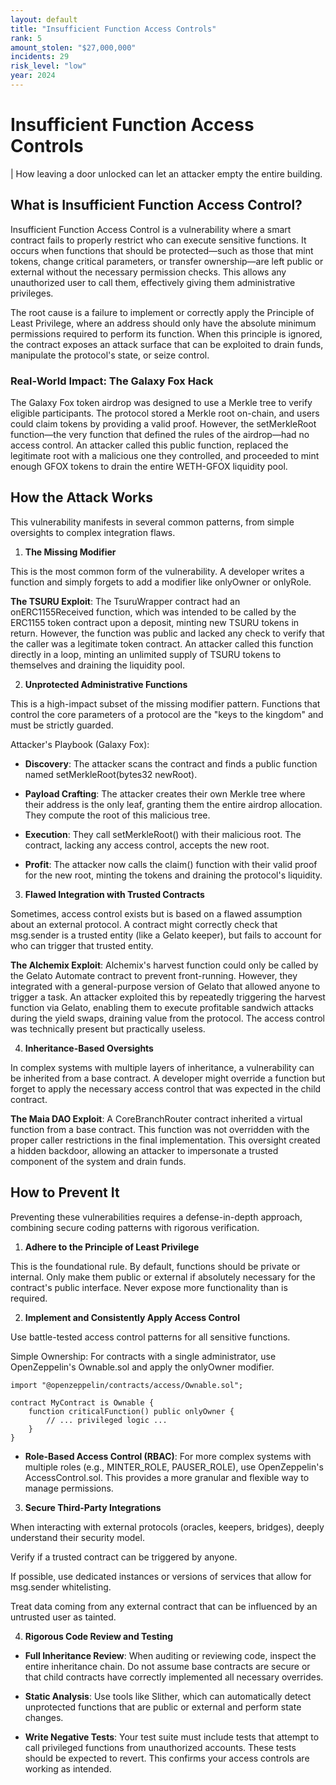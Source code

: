 ```yaml
---
layout: default
title: "Insufficient Function Access Controls"
rank: 5
amount_stolen: "$27,000,000"
incidents: 29
risk_level: "low"
year: 2024
---
```


# Insufficient Function Access Controls

| How leaving a door unlocked can let an attacker empty the entire building.

## What is Insufficient Function Access Control?

Insufficient Function Access Control is a vulnerability where a smart contract fails to properly restrict who can execute sensitive functions. It occurs when functions that should be protected—such as those that mint tokens, change critical parameters, or transfer ownership—are left public or external without the necessary permission checks. This allows any unauthorized user to call them, effectively giving them administrative privileges.

The root cause is a failure to implement or correctly apply the Principle of Least Privilege, where an address should only have the absolute minimum permissions required to perform its function. When this principle is ignored, the contract exposes an attack surface that can be exploited to drain funds, manipulate the protocol's state, or seize control.

### Real-World Impact: The Galaxy Fox Hack

The Galaxy Fox token airdrop was designed to use a Merkle tree to verify eligible participants. The protocol stored a Merkle root on-chain, and users could claim tokens by providing a valid proof. However, the setMerkleRoot function—the very function that defined the rules of the airdrop—had no access control. An attacker called this public function, replaced the legitimate root with a malicious one they controlled, and proceeded to mint enough GFOX tokens to drain the entire WETH-GFOX liquidity pool.

## How the Attack Works

This vulnerability manifests in several common patterns, from simple oversights to complex integration flaws.

1. **The Missing Modifier**

This is the most common form of the vulnerability. A developer writes a function and simply forgets to add a modifier like onlyOwner or onlyRole.

**The TSURU Exploit**: The TsuruWrapper contract had an onERC1155Received function, which was intended to be called by the ERC1155 token contract upon a deposit, minting new TSURU tokens in return. However, the function was public and lacked any check to verify that the caller was a legitimate token contract. An attacker called this function directly in a loop, minting an unlimited supply of TSURU tokens to themselves and draining the liquidity pool.

2. **Unprotected Administrative Functions**

This is a high-impact subset of the missing modifier pattern. Functions that control the core parameters of a protocol are the "keys to the kingdom" and must be strictly guarded.

Attacker's Playbook (Galaxy Fox):

* **Discovery**: The attacker scans the contract and finds a public function named setMerkleRoot(bytes32 newRoot).

* **Payload Crafting**: The attacker creates their own Merkle tree where their address is the only leaf, granting them the entire airdrop allocation. They compute the root of this malicious tree.

* **Execution**: They call setMerkleRoot() with their malicious root. The contract, lacking any access control, accepts the new root.

* **Profit**: The attacker now calls the claim() function with their valid proof for the new root, minting the tokens and draining the protocol's liquidity.

3. **Flawed Integration with Trusted Contracts**

Sometimes, access control exists but is based on a flawed assumption about an external protocol. A contract might correctly check that msg.sender is a trusted entity (like a Gelato keeper), but fails to account for who can trigger that trusted entity.

**The Alchemix Exploit**: Alchemix's harvest function could only be called by the Gelato Automate contract to prevent front-running. However, they integrated with a general-purpose version of Gelato that allowed anyone to trigger a task. An attacker exploited this by repeatedly triggering the harvest function via Gelato, enabling them to execute profitable sandwich attacks during the yield swaps, draining value from the protocol. The access control was technically present but practically useless.

4. **Inheritance-Based Oversights**

In complex systems with multiple layers of inheritance, a vulnerability can be inherited from a base contract. A developer might override a function but forget to apply the necessary access control that was expected in the child contract.

**The Maia DAO Exploit**: A CoreBranchRouter contract inherited a virtual function from a base contract. This function was not overridden with the proper caller restrictions in the final implementation. This oversight created a hidden backdoor, allowing an attacker to impersonate a trusted component of the system and drain funds.

## How to Prevent It

Preventing these vulnerabilities requires a defense-in-depth approach, combining secure coding patterns with rigorous verification.

1. **Adhere to the Principle of Least Privilege**

This is the foundational rule. By default, functions should be private or internal. Only make them public or external if absolutely necessary for the contract's public interface. Never expose more functionality than is required.

2. **Implement and Consistently Apply Access Control**

Use battle-tested access control patterns for all sensitive functions.

Simple Ownership: For contracts with a single administrator, use OpenZeppelin's Ownable.sol and apply the onlyOwner modifier.

```sol
import "@openzeppelin/contracts/access/Ownable.sol";

contract MyContract is Ownable {
    function criticalFunction() public onlyOwner {
        // ... privileged logic ...
    }
}
```

- **Role-Based Access Control (RBAC)**: For more complex systems with multiple roles (e.g., MINTER_ROLE, PAUSER_ROLE), use OpenZeppelin's AccessControl.sol. This provides a more granular and flexible way to manage permissions.

3. **Secure Third-Party Integrations**

When interacting with external protocols (oracles, keepers, bridges), deeply understand their security model.

Verify if a trusted contract can be triggered by anyone.

If possible, use dedicated instances or versions of services that allow for msg.sender whitelisting.

Treat data coming from any external contract that can be influenced by an untrusted user as tainted.

4. **Rigorous Code Review and Testing**

- **Full Inheritance Review**: When auditing or reviewing code, inspect the entire inheritance chain. Do not assume base contracts are secure or that child contracts have correctly implemented all necessary overrides.

- **Static Analysis**: Use tools like Slither, which can automatically detect unprotected functions that are public or external and perform state changes.

- **Write Negative Tests**: Your test suite must include tests that attempt to call privileged functions from unauthorized accounts. These tests should be expected to revert. This confirms your access controls are working as intended.
